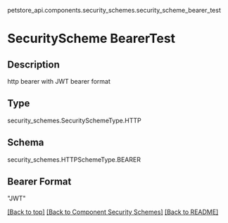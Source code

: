 petstore_api.components.security_schemes.security_scheme_bearer_test
# SecurityScheme BearerTest

## Description
http bearer with JWT bearer format

## Type
security_schemes.SecuritySchemeType.HTTP

## Schema
security_schemes.HTTPSchemeType.BEARER

## Bearer Format
"JWT"

[[Back to top]](#top) [[Back to Component Security Schemes]](../../../README.md#Component-Security-Schemes) [[Back to README]](../../../README.md)
